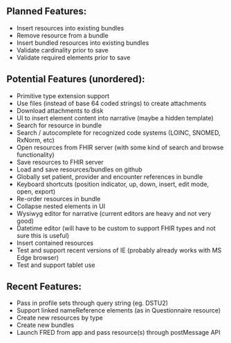 ## Planned Features:
- Insert resources into existing bundles
- Remove resource from a bundle
- Insert bundled resources into existing bundles
- Validate cardinality prior to save
- Validate required elements prior to save

## Potential Features (unordered):
- Primitive type extension support
- Use files (instead of base 64 coded strings) to create attachments
- Download attachments to disk
- UI to insert element content into narrative (maybe a hidden template)
- Search for resource in bundle
- Search / autocomplete for recognized code systems (LOINC, SNOMED, RxNorm, etc)
- Open resources from FHIR server (with some kind of search and browse functionality)
- Save resources to FHIR server
- Load and save resources/bundles on github
- Globally set patient, provider and encounter references in bundle
- Keyboard shortcuts (position indicator, up, down, insert, edit mode, open, export)
- Re-order resources in bundle
- Collapse nested elements in UI
- Wysiwyg editor for narrative (current editors are heavy and not very good)
- Datetime editor (will have to be custom to support FHIR types and not sure this is useful)
- Insert contained resources
- Test and support recent versions of IE (probably already works with MS Edge browser)
- Test and support tablet use

## Recent Features:
- Pass in profile sets through query string (eg. DSTU2)
- Support linked nameReference elements (as in Questionnaire resource)
- Create new resources by type
- Create new bundles
- Launch FRED from app and pass resource(s) through postMessage API